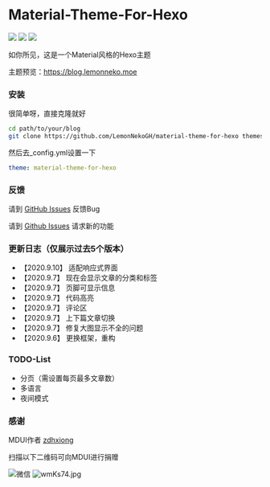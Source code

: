 # Material-Theme-For-Hexo
![](https://img.shields.io/badge/%E7%89%88%E6%9C%AC-2020.9.7-%236200ea)
![](https://img.shields.io/badge/Hexo版本-%3E%3D5.0.0-yellow)
![](https://img.shields.io/badge/许可证-Apache2.0-green)

如你所见，这是一个Material风格的Hexo主题

主题预览：https://blog.lemonneko.moe

### 安装
很简单呀，直接克隆就好
```bash
cd path/to/your/blog
git clone https://github.com/LemonNekoGH/material-theme-for-hexo themes/material-theme-for-hexo
```
然后去_config.yml设置一下
```yaml
theme: material-theme-for-hexo
```

### 反馈
请到 [GitHub Issues](https://github.com/LemonNekoGH/material-theme-for-hexo/issues/new?assignees=&labels=Bug&template=bug-report.md) 反馈Bug

请到 [Github Issues](https://github.com/LemonNekoGH/material-theme-for-hexo/issues/new?assignees=&labels=Feature+Request&template=feature-request.md) 请求新的功能

### 更新日志（仅展示过去5个版本）
- 【2020.9.10】 适配响应式界面
- 【2020.9.7】 现在会显示文章的分类和标签
- 【2020.9.7】 页脚可显示信息
- 【2020.9.7】 代码高亮
- 【2020.9.7】 评论区
- 【2020.9.7】 上下篇文章切换
- 【2020.9.7】 修复大图显示不全的问题
- 【2020.9.6】 更换框架，重构

### TODO-List
- 分页（需设置每页最多文章数）
- 多语言
- 夜间模式

### 感谢
MDUI作者 [zdhxiong](https://github.com/zdhxiong)

扫描以下二维码可向MDUI进行捐赠

![微信](https://s1.ax1x.com/2020/09/06/wmK6AJ.jpg)
![wmKs74.jpg](https://s1.ax1x.com/2020/09/06/wmKs74.jpg)